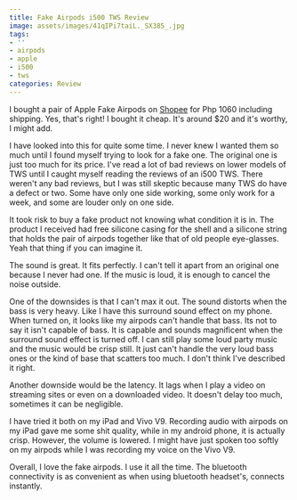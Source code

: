 ```yaml
---
title: Fake Airpods i500 TWS Review
image: assets/images/41qIPi7taiL._SX385_.jpg
tags:
- ''
- airpods
- apple
- i500
- tws
categories: Review
---
```


I bought a pair of Apple Fake Airpods on [Shopee][shp] for Php 1060 including shipping. Yes, that's right! I bought it cheap. It's around $20 and it's worthy, I might add.

I have looked into this for quite some time. I never knew I wanted them so much until I found myself trying to look for a fake one. The original one is just too much for its price. I've read a lot of bad reviews on lower models of TWS until I caught myself reading the reviews of an i500 TWS. There weren't any bad reviews, but I was still skeptic because many TWS do have a defect or two. Some have only one side working, some only work for a week, and some are louder only on one side.

It took risk to buy a fake product not knowing what condition it is in. The product I received had free silicone casing for the shell and a silicone string that holds the pair of airpods together like that of old people eye-glasses. Yeah that thing if you can imagine it.

The sound is great. It fits perfectly. I can't tell it apart from an original one because I never had one. If the music is loud, it is enough to cancel the noise outside.

One of the downsides is that I can't max it out. The sound distorts when the bass is very heavy. Like I have this surround sound effect on my phone. When turned on, it looks like my airpods can't handle that bass. Its not to say it isn't capable of bass. It is capable and sounds magnificent when the surround sound effect is turned off. I can still play some loud party music and the music would be crisp still. It just can't handle the very loud bass ones or the kind of base that scatters too much. I don't think I've described it right. 

Another downside would be the latency. It lags when I play a video on streaming sites or even on a downloaded video. It doesn't delay too much, sometimes it can be negligible.

I have tried it both on my iPad and Vivo V9. Recording audio with airpods on my iPad gave me some shit quality, while in my android phone, it is actually crisp. However, the volume is lowered. I might have just spoken too softly on my airpods while I was recording my voice on the Vivo V9.

Overall, I love the fake airpods. I use it all the time. The bluetooth connectivity is as convenient as when using bluetooth headset's, connects instantly.  

[shp]: https://shopee.ph/product/164746332/2622313935
